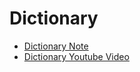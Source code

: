 # Dictionary

- [Dictionary Note](dictionary.ipynb)
- [Dictionary Youtube Video](https://youtu.be/ZEZdys-fHDw)
